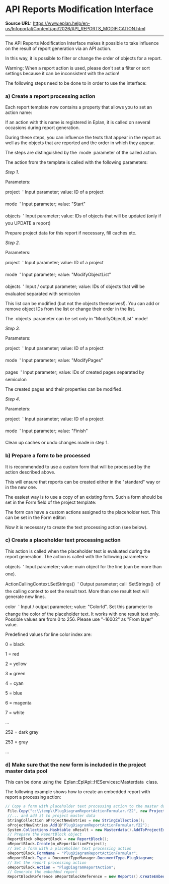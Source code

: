 # API Reports Modification Interface

**Source URL:** https://www.eplan.help/en-us/Infoportal/Content/api/2026/API_REPORTS_MODIFICATION.html

---

The API Reports Modification Interface makes it possible to take influence on the result of report generation via an API action.

In this way, it is possible to filter or change the order of objects for a report.

Warning: When a report action is used, please don't set a filter or sort settings because it can be inconsistent with the action!

The following steps need to be done to in order to use the interface:

### a) Create a report processing action

Each report template now contains a property that allows you to set an action name:

If an action with this name is registered in Eplan, it is called on several occasions during report generation.

During these steps, you can influence the texts that appear in the report as well as the objects that are reported and the order in which they appear.

The steps are distinguished by the  mode  parameter of the called action.

The action from the template is called with the following parameters:

*Step 1.*

Parameters:

project  ' Input parameter; value: ID of a project

mode  ' Input parameter; value: "Start"

objects  ' Input parameter; value: IDs of objects that will be updated (only if you UPDATE a report)

Prepare project data for this report if necessary, fill caches etc.

*Step 2.*

Parameters:

project  ' Input parameter; value: ID of a project

mode  ' Input parameter; value: "ModifyObjectList"

objects  ' Input / output parameter; value: IDs of objects that will be evaluated separated with semicolon

This list can be modified (but not the objects themselves!). You can add or remove object IDs from the list or change their order in the list.

The  objects  parameter can be set only in "ModifyObjectList" mode!

*Step 3.*

Parameters:

project  ' Input parameter; value: ID of a project

mode  ' Input parameter; value: "ModifyPages"

pages  ' Input parameter; value: IDs of created pages separated by semicolon

The created pages and their properties can be modified.

*Step 4*.

Parameters:

project  ' Input parameter; value: ID of a project

mode  ' Input parameter; value: "Finish"

Clean up caches or undo changes made in step 1.

### b) Prepare a form to be processed

It is recommended to use a custom form that will be processed by the action described above.

This will ensure that reports can be created either in the "standard" way or in the new one.

The easiest way is to use a copy of an existing form. Such a form should be set in the Form field of the project template:

The form can have a custom actions assigned to the placeholder text. This can be set in the Form editor:

Now it is necessary to create the text processing action (see below).

### c) Create a placeholder text processing action

This action is called when the placeholder text is evaluated during the report generation. The action is called with the following parameters:

objects  ' Input parameter; value: main object for the line (can be more than one).

ActionCallingContext.SetStrings()  ' Output parameter; call  SetStrings()  of the calling context to set the result text. More than one result text will generate new lines.

color  ' Input / output parameter; value: "ColorId". Set this parameter to change the color of the placeholder text. It works with one result text only.   
Possible values are from 0 to 256. Please use "-16002" as "From layer" value.

Predefined values for line color index are:

0 = black

1 = red

2 = yellow

3 = green

4 = cyan

5 = blue

6 = magenta

7 = white

...

252 = dark gray

253 = gray

...

### d) Make sure that the new form is included in the project master data pool

This can be done using the  Eplan::EplApi::HEServices::Masterdata  class.

The following example shows how to create an embedded report with report a processing action:

```csharp
// Copy a form with placeholder text processing action to the master data directory
 File.Copy("c:\\temp\\PlugDiagramReportActionFormular.f22", new ProjectManager().Paths.Forms + "\\PlugDiagramReportActionFormular.f22", true);
 //... and add it to project master data
 StringCollection oProjectNewEntries = new StringCollection();
 oProjectNewEntries.Add(@"PlugDiagramReportActionFormular.f22");
 System.Collections.Hashtable oResult = new Masterdata().AddToProjectEx(m_oReportActionProject, oProjectNewEntries);
 // Prepare the ReportBlock object
 ReportBlock oReportBlock = new ReportBlock();
 oReportBlock.Create(m_oReportActionProject);
 // Set a form with a placeholder text processing action
 oReportBlock.FormName = "PlugDiagramReportActionFormular";
 oReportBlock.Type = DocumentTypeManager.DocumentType.PlugDiagram;
 // Set the report processing action
 oReportBlock.Action = "PlugDiagramReportAction";
 // Generate the embedded report
 ReportBlockReference oReportBlockReference = new Reports().CreateEmbeddedReport(oReportBlock, oPage, new PointD(10.0, 300.0));
```